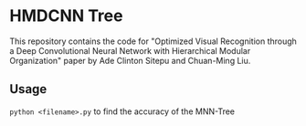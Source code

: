 # HMDCNN Tree
This repository contains the code for "Optimized Visual Recognition through a Deep Convolutional Neural Network with Hierarchical Modular Organization" paper by Ade Clinton Sitepu and Chuan-Ming Liu.

## Usage
```python <filename>.py``` to find the accuracy of the MNN-Tree
